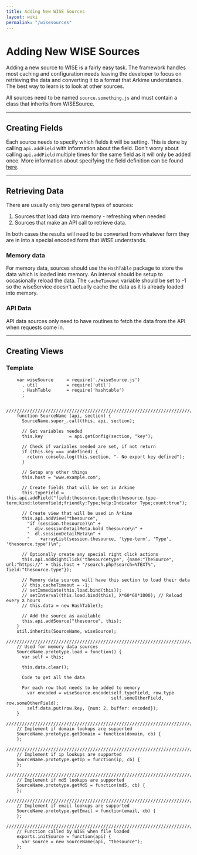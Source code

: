 ```yaml
---
title: Adding New WISE Sources
layout: wiki
permalink: "/wisesources"
---
```


<div class="full-height-and-width-container with-footer p-3" markdown="1">

# Adding New WISE Sources

Adding a new source to WISE is a fairly easy task.  The framework handles most caching and configuration needs leaving the developer to focus on retrieving the data and converting it to a format that Arkime understands.  The best way to learn is to look at other sources.

All sources need to be named `source.something.js` and must contain a class that inherits from WISESource.

---

## Creating Fields

Each source needs to specify which fields it will be setting.  This is done by calling `api.addField` with information about the field.  Don't worry about calling `api.addField` multiple times for the same field as it will only be added once.  More information about specifying the field definition can be found [here](taggerformat).

---

## Retrieving Data

There are usually only two general types of sources:  
1. Sources that load data into memory - refreshing when needed  
2. Sources that make an API call to retrieve data.

In both cases the results will need to be converted from whatever form they are in into a special encoded form that WISE understands.

### Memory data

For memory data, sources should use the `HashTable` package to store the data which is loaded into memory.  An interval should be setup to occasionally reload the data.  The `cacheTimeout` variable should be set to -1 so the wiseService doesn't actually cache the data as it is already loaded into memory.

### API Data

API data sources only need to have routines to fetch the data from the API when requests come in.

---

## Creating Views

### Template
```
    var wiseSource     = require('./wiseSource.js')
      , util           = require('util')
      , HashTable      = require('hashtable')
      ;

    //////////////////////////////////////////////////////////////////////////////////
    function SourceName (api, section) {
      SourceName.super_.call(this, api, section);

      // Get variables needed
      this.key          = api.getConfig(section, "key");

      // Check if variables needed are set, if not return
      if (this.key === undefined) {
        return console.log(this.section, "- No export key defined");
      }

      // Setup any other things
      this.host = "www.example.com";

      // Create fields that will be set in Arkime
      this.typeField = this.api.addField("field:thesource.type;db:thesource.type-term;kind:lotermfield;friendly:Type;help:Indicator Type;count:true");

      // Create view that will be used in Arkime
      this.api.addView("thesource",
        "if (session.thesource)\n" +
        "  div.sessionDetailMeta.bold thesource\n" +
        "  dl.sessionDetailMeta\n" +
        "    +arrayList(session.thesource, 'type-term', 'Type', 'thesource.type')\n";

      // Optionally create any special right click actions
      this.api.addRightClick("thesourcetype", {name:"TheSource", url:"https://" + this.host + "/search.php?search=%TEXT%", field:"thesource.type"});

      // Memory data sources will have this section to load their data
      // this.cacheTimeout = -1;
      // setImmediate(this.load.bind(this));
      // setInterval(this.load.bind(this), X*60*60*1000); // Reload every X hours
      // this.data = new HashTable();

      // Add the source as available
      this.api.addSource("thesource", this);
    }
    util.inherits(SourceName, wiseSource);
    //////////////////////////////////////////////////////////////////////////////////
    // Used for memory data sources
    SourceName.prototype.load = function() {
      var self = this;

      this.data.clear();

      Code to get all the data

      For each row that needs to be added to memory
        var encoded = wiseSource.encode(self.typeField, row.type
                                        self.someOtherField, row.someOtherField);
        self.data.put(row.key, {num: 2, buffer: encoded});
    }
    //////////////////////////////////////////////////////////////////////////////////
    // Implement if domain lookups are supported
    SourceName.prototype.getDomain = function(domain, cb) {
    };
    //////////////////////////////////////////////////////////////////////////////////
    // Implement if ip lookups are supported
    SourceName.prototype.getIp = function(ip, cb) {
    };
    //////////////////////////////////////////////////////////////////////////////////
    // Implement if md5 lookups are supported
    SourceName.prototype.getMd5 = function(md5, cb) {
    };
    //////////////////////////////////////////////////////////////////////////////////
    // Implement if email lookups are supported
    SourceName.prototype.getEmail = function(email, cb) {
    };
    //////////////////////////////////////////////////////////////////////////////////
    // Function called by WISE when file loaded
    exports.initSource = function(api) {
      var source = new SourceName(api, "thesource");
    };
```

</div>
